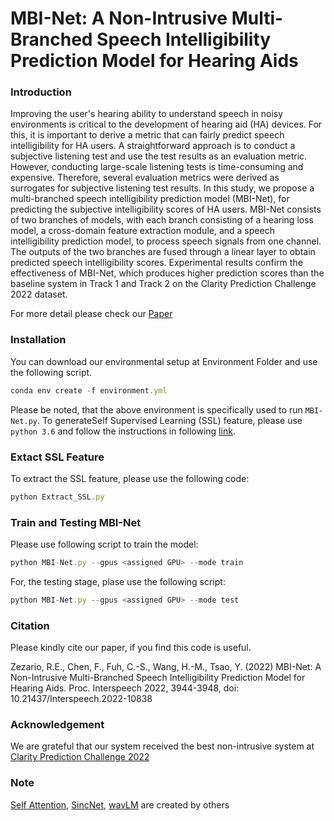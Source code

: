 # MBI-Net: A Non-Intrusive Multi-Branched Speech Intelligibility Prediction Model for Hearing Aids

### Introduction ###

Improving the user's hearing ability to understand speech in noisy environments is critical to the development of hearing aid (HA) devices. For this, it is important to derive a metric that can fairly predict speech intelligibility for HA users. A straightforward approach is to conduct a subjective listening test and use the test results as an evaluation metric. However, conducting large-scale listening tests is time-consuming and expensive. Therefore, several evaluation metrics were derived as surrogates for subjective listening test results. In this study, we propose a multi-branched speech intelligibility prediction model (MBI-Net), for predicting the subjective intelligibility scores of HA users. MBI-Net consists of two branches of models, with each branch consisting of a hearing loss model, a cross-domain feature extraction module, and a speech intelligibility prediction model, to process speech signals from one channel. The outputs of the two branches are fused through a linear layer to obtain predicted speech intelligibility scores. Experimental results confirm the effectiveness of MBI-Net, which produces higher prediction scores than the baseline system in Track 1 and Track 2 on the Clarity Prediction Challenge 2022 dataset. 

For more detail please check our <a href="https://www.isca-speech.org/archive/pdfs/interspeech_2022/edozezario22_interspeech.pdf" target="_blank">Paper</a>

### Installation ###

You can download our environmental setup at Environment Folder and use the following script.
```js
conda env create -f environment.yml
```

Please be noted, that the above environment is specifically used to run ```MBI-Net.py```. To generateSelf Supervised Learning (SSL) feature, please use ```python 3.6``` and follow the instructions in following <a href="https://github.com/microsoft/unilm/tree/master/wavlm" target="_blank">link</a>.  

### Extact SSL Feature ###

To extract the SSL feature, please use the following code:
```js
python Extract_SSL.py
```

### Train and Testing MBI-Net ###

Please use following script to train the model:
```js
python MBI-Net.py --gpus <assigned GPU> --mode train
```
For, the testing stage, plase use the following script:
```js
python MBI-Net.py --gpus <assigned GPU> --mode test
```

### Citation ###

Please kindly cite our paper, if you find this code is useful.

<a id="1"></a> 
Zezario, R.E., Chen, F., Fuh, C.-S., Wang, H.-M., Tsao, Y. (2022) MBI-Net: A Non-Intrusive Multi-Branched Speech Intelligibility Prediction Model for Hearing Aids. Proc. Interspeech 2022, 3944-3948, doi: 10.21437/Interspeech.2022-10838

### Acknowledgement ###
We are grateful that our system received the best non-intrusive system at <a href="https://claritychallenge.org/clarity2022-workshop/results.html" target="_blank">Clarity Prediction Challenge 2022</a> 

### Note ###

<a href="https://github.com/CyberZHG/keras-self-attention" target="_blank">Self Attention</a>, <a href="https://github.com/grausof/keras-sincnet" target="_blank">SincNet</a>, <a href="https://github.com/microsoft/unilm/tree/master/wavlm" target="_blank">wavLM</a> are created by others
